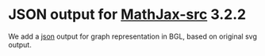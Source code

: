 # JSON output for [MathJax-src](https://github.com/mathjax/MathJax-src) 3.2.2

We add a [json](https://github.com/jsongraph/json-graph-specification) output for graph representation in BGL, based on original svg output.
